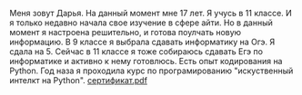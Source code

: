 Меня зовут Дарья. На данный момент мне 17 лет. Я учусь в 11 классе. 
И я только недавно начала свое изучение в сфере айти. Но в данный момент я настроена решительно, и готова поулчать новую информацию.
В 9 классе я выбрала сдавать информатику на Огэ. Я сдала на 5. Сейчас в 11 классе я тоже собираюсь сдавать Егэ по информатике и активно к нему готовлюсь.
Есть опыт кодирования на Python.
Год наза я проходила курс по програмированию "искуственный интелкт на Python". [сертификат.pdf](https://github.com/user-attachments/files/17115626/default.pdf)

